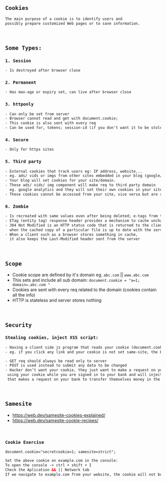 ## `Cookies`
```html
The main purpose of a cookie is to identify users and
possibly prepare customized Web pages or to save information.
```
<br>

## `Some Types:`
    
### `1. Session` 
```html
- Is destroyed after browser close
```

### `2. Permanent` 
```html
- Has max-age or expiry set, can live after browser close
```

### `3. httponly` 
```html
- Can only be set from server
- Browser cannot read and get with document.cookie; 
- This cookie is also sent with every req
- Can be used for, tokens; session-id (if you don't want it to be stolen)
```

### `4. Secure` 
```html
- Only for https sites
```

### `5. Third party` 
```html
- External cookies that track users eg: IP address, website...  
- eg. ads/ vids or imgs from other sites embedded in your blog (google/ youtube)
- Your blog will set cookies for your site/domain.
- These ads/ vids/ img component will make req to third party domain 
  eg. google analytics and they will set their own cookies in your site.
- These cookies cannot be accessed from your site, vice versa but are sitting in your site/domain.
```

### `6. Zombie` 
```html
- Is recreated with same values even after being deleted; e-tags from the server 
- ETag (entity tag) response header provides a mechanism to cache unchanged resources
- 304 Not Modified is an HTTP status code that is returned to the client 
  when the cached copy of a particular file is up to date with the server. 
- When a client such as a browser stores something in cache, 
  it also keeps the Last-Modified header sent from the server
```
<br>
    
## `Scope`
- Cookie scope are defined by it's domain eg. `abc.com` || `www.abc.com`
- This sets and include all sub domain: `document.cookie = "a=1; domain=.abc.com "`
- Cookies are sent with every req related to the domain (cookies contain all the info)
- HTTP is stateless and server stores nothing 
   
<br>
    
 ## `Security`
 ### `Stealing cookies, inject XSS script:`
 ```html
- Having a client side js program that reads your cookie (document.cookie) and send it else where
- eg. if you click any link and your cookie is not set same-site, the browser will send that cookie GET req
 
- GET req should always be read only to server
- POST is used instead to submit any data to be changed
- Hacker don’t want your cookie, they just want to make a request on your behalf 
  using your cookie while you are signed in to your bank and will inject a script 
  that makes a request on your bank to transfer themselves money in the same site/url
```

<br>

## `Samesite`
- https://web.dev/samesite-cookies-explained/
- https://web.dev/samesite-cookie-recipes/
     
<br>     

### `Cookie Exercise`
     
`document.cookie="secretcookie=1; samesite=strict";`
```html
Set the above cookie on example.com in the console: 
To open the console -> ctrl + shift + I
Check the Aplication && || Network tab
If we navigate to example.com from your website, the cookie will not be sent
```
